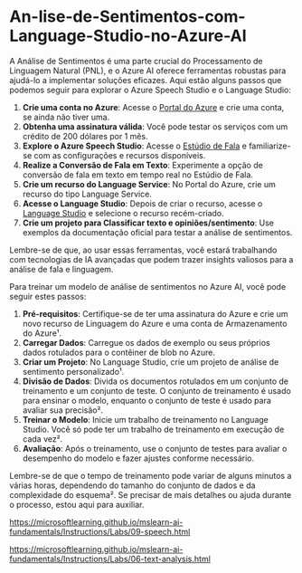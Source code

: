# An-lise-de-Sentimentos-com-Language-Studio-no-Azure-AI

A Análise de Sentimentos é uma parte crucial do Processamento de Linguagem Natural (PNL), e o Azure AI oferece ferramentas robustas para ajudá-lo a implementar soluções eficazes. Aqui estão alguns passos que podemos seguir para explorar o Azure Speech Studio e o Language Studio:

1. **Crie uma conta no Azure**: Acesse o [Portal do Azure](^5^) e crie uma conta, se ainda não tiver uma.
2. **Obtenha uma assinatura válida**: Você pode testar os serviços com um crédito de 200 dólares por 1 mês.
3. **Explore o Azure Speech Studio**: Acesse o [Estúdio de Fala](^6^) e familiarize-se com as configurações e recursos disponíveis.
4. **Realize a Conversão de Fala em Texto**: Experimente a opção de conversão de fala em texto em tempo real no Estúdio de Fala.
5. **Crie um recurso do Language Service**: No Portal do Azure, crie um recurso do tipo Language Service.
6. **Acesse o Language Studio**: Depois de criar o recurso, acesse o [Language Studio](^8^) e selecione o recurso recém-criado.
7. **Crie um projeto para Classificar texto e opiniões/sentimento**: Use exemplos da documentação oficial para testar a análise de sentimentos.

Lembre-se de que, ao usar essas ferramentas, você estará trabalhando com tecnologias de IA avançadas que podem trazer insights valiosos para a análise de fala e linguagem. 

Para treinar um modelo de análise de sentimentos no Azure AI, você pode seguir estes passos:

1. **Pré-requisitos**: Certifique-se de ter uma assinatura do Azure e crie um novo recurso de Linguagem do Azure e uma conta de Armazenamento do Azure¹.
2. **Carregar Dados**: Carregue os dados de exemplo ou seus próprios dados rotulados para o contêiner de blob no Azure.
3. **Criar um Projeto**: No Language Studio, crie um projeto de análise de sentimento personalizado¹.
4. **Divisão de Dados**: Divida os documentos rotulados em um conjunto de treinamento e um conjunto de teste. O conjunto de treinamento é usado para ensinar o modelo, enquanto o conjunto de teste é usado para avaliar sua precisão².
5. **Treinar o Modelo**: Inicie um trabalho de treinamento no Language Studio. Você só pode ter um trabalho de treinamento em execução de cada vez².
6. **Avaliação**: Após o treinamento, use o conjunto de testes para avaliar o desempenho do modelo e fazer ajustes conforme necessário.

Lembre-se de que o tempo de treinamento pode variar de alguns minutos a várias horas, dependendo do tamanho do conjunto de dados e da complexidade do esquema². Se precisar de mais detalhes ou ajuda durante o processo, estou aqui para auxiliar.

https://microsoftlearning.github.io/mslearn-ai-fundamentals/Instructions/Labs/09-speech.html

https://microsoftlearning.github.io/mslearn-ai-fundamentals/Instructions/Labs/06-text-analysis.html
